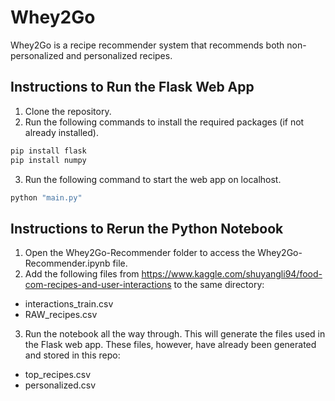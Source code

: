 # Whey2Go
Whey2Go is a recipe recommender system that recommends both non-personalized and personalized recipes.

## Instructions to Run the Flask Web App

1. Clone the repository.
2. Run the following commands to install the required packages (if not already installed).

```bash
pip install flask
pip install numpy
```

3. Run the following command to start the web app on localhost.

```bash
python "main.py"
```

## Instructions to Rerun the Python Notebook

1. Open the Whey2Go-Recommender folder to access the Whey2Go-Recommender.ipynb file.
2. Add the following files from https://www.kaggle.com/shuyangli94/food-com-recipes-and-user-interactions to the same directory:
- interactions_train.csv
- RAW_recipes.csv
3. Run the notebook all the way through. This will generate the files used in the Flask web app. These files, however, have already been generated and stored in this repo:
- top_recipes.csv
- personalized.csv
